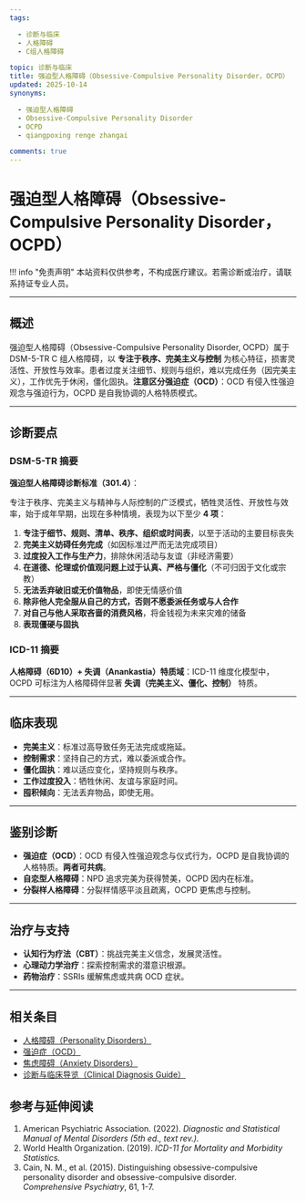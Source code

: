 ```yaml
---
tags:

  - 诊断与临床
  - 人格障碍
  - C组人格障碍

topic: 诊断与临床
title: 强迫型人格障碍（Obsessive-Compulsive Personality Disorder，OCPD）
updated: 2025-10-14
synonyms:

  - 强迫型人格障碍
  - Obsessive-Compulsive Personality Disorder
  - OCPD
  - qiangpoxing renge zhangai

comments: true
---
```


# 强迫型人格障碍（Obsessive-Compulsive Personality Disorder，OCPD）

!!! info "免责声明"
本站资料仅供参考，不构成医疗建议。若需诊断或治疗，请联系持证专业人员。

______________________________________________________________________

## 概述

强迫型人格障碍（Obsessive-Compulsive Personality Disorder, OCPD）属于 DSM-5-TR C 组人格障碍，以 **专注于秩序、完美主义与控制** 为核心特征，损害灵活性、开放性与效率。患者过度关注细节、规则与组织，难以完成任务（因完美主义），工作优先于休闲，僵化固执。**注意区分强迫症（OCD）**：OCD 有侵入性强迫观念与强迫行为，OCPD 是自我协调的人格特质模式。

______________________________________________________________________

## 诊断要点

### DSM-5-TR 摘要

**强迫型人格障碍诊断标准（301.4）**：

专注于秩序、完美主义与精神与人际控制的广泛模式，牺牲灵活性、开放性与效率，始于成年早期，出现在多种情境，表现为以下至少 **4 项**：

1. **专注于细节、规则、清单、秩序、组织或时间表**，以至于活动的主要目标丧失
1. **完美主义妨碍任务完成**（如因标准过严而无法完成项目）
1. **过度投入工作与生产力**，排除休闲活动与友谊（非经济需要）
1. **在道德、伦理或价值观问题上过于认真、严格与僵化**（不可归因于文化或宗教）
1. **无法丢弃破旧或无价值物品**，即使无情感价值
1. **除非他人完全服从自己的方式，否则不愿委派任务或与人合作**
1. **对自己与他人采取吝啬的消费风格**，将金钱视为未来灾难的储备
1. **表现僵硬与固执**

### ICD-11 摘要

**人格障碍（6D10）+ 失调（Anankastia）特质域**：ICD-11 维度化模型中，OCPD 可标注为人格障碍伴显著 **失调（完美主义、僵化、控制）** 特质。

______________________________________________________________________

## 临床表现

- **完美主义**：标准过高导致任务无法完成或拖延。
- **控制需求**：坚持自己的方式，难以委派或合作。
- **僵化固执**：难以适应变化，坚持规则与秩序。
- **工作过度投入**：牺牲休闲、友谊与家庭时间。
- **囤积倾向**：无法丢弃物品，即使无用。

______________________________________________________________________

## 鉴别诊断

- **强迫症（OCD）**：OCD 有侵入性强迫观念与仪式行为，OCPD 是自我协调的人格特质。**两者可共病**。
- **自恋型人格障碍**：NPD 追求完美为获得赞美，OCPD 因内在标准。
- **分裂样人格障碍**：分裂样情感平淡且疏离，OCPD 更焦虑与控制。

______________________________________________________________________

## 治疗与支持

- **认知行为疗法（CBT）**：挑战完美主义信念，发展灵活性。
- **心理动力学治疗**：探索控制需求的潜意识根源。
- **药物治疗**：SSRIs 缓解焦虑或共病 OCD 症状。

______________________________________________________________________

## 相关条目

- [人格障碍（Personality Disorders）](Personality-Disorders.md)
- [强迫症（OCD）](OCD.md)
- [焦虑障碍（Anxiety Disorders）](Anxiety-Disorders.md)
- [诊断与临床导览（Clinical Diagnosis Guide）](Clinical-Diagnosis-Guide.md)

## 参考与延伸阅读

1. American Psychiatric Association. (2022). *Diagnostic and Statistical Manual of Mental Disorders (5th ed., text rev.).*
1. World Health Organization. (2019). *ICD-11 for Mortality and Morbidity Statistics.*
1. Cain, N. M., et al. (2015). Distinguishing obsessive-compulsive personality disorder and obsessive-compulsive disorder. *Comprehensive Psychiatry*, 61, 1-7.
